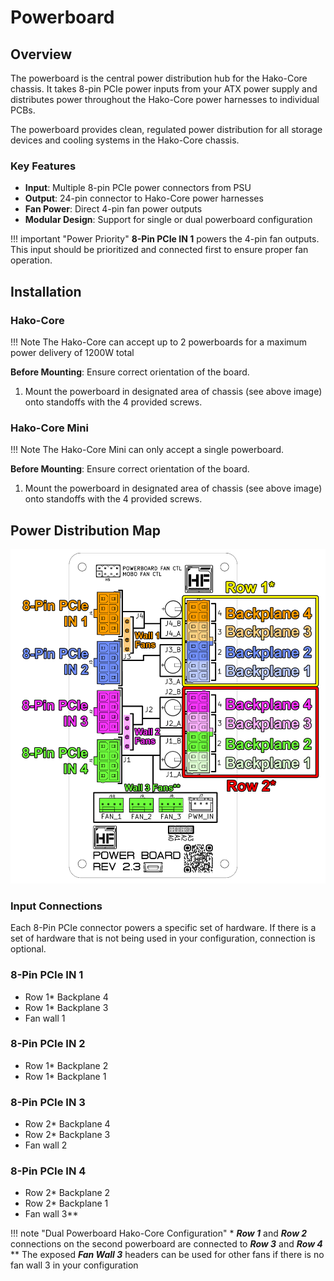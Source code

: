 # Powerboard

## Overview
The powerboard is the central power distribution hub for the Hako-Core chassis. It takes 8-pin PCIe power inputs from your ATX power supply and distributes power throughout the Hako-Core power harnesses to individual PCBs. <br />

The powerboard provides clean, regulated power distribution for all storage devices and cooling systems in the Hako-Core chassis.

### Key Features

- **Input**: Multiple 8-pin PCIe power connectors from PSU
- **Output**: 24-pin connector to Hako-Core power harnesses
- **Fan Power**: Direct 4-pin fan power outputs
- **Modular Design**: Support for single or dual powerboard configuration

!!! important "Power Priority"
    **8-Pin PCIe IN 1** powers the 4-pin fan outputs. This input should be prioritized and connected first to ensure proper fan operation.

## **Installation**

### **Hako-Core**

!!! Note
    The Hako-Core can accept up to 2 powerboards for a maximum power delivery of 1200W total

**Before Mounting**: Ensure correct orientation of the board.

1. Mount the powerboard in designated area of chassis (see above image) onto standoffs with the 4 provided screws.

### **Hako-Core Mini**

!!! Note
    The Hako-Core Mini can only accept a single powerboard.

**Before Mounting**: Ensure correct orientation of the board.

1. Mount the powerboard in designated area of chassis (see above image) onto standoffs with the 4 provided screws.

## **Power Distribution Map**
![Powerboard Diagram](../imgs/PowerboardDiagram.jpg)

### Input Connections
Each 8-Pin PCIe connector powers a specific set of hardware. If there is a set of hardware that is not being used in your configuration, connection is optional. 
### 8-Pin PCIe IN 1
- Row 1* Backplane 4
- Row 1* Backplane 3
- Fan wall 1

### 8-Pin PCIe IN 2
- Row 1* Backplane 2
- Row 1* Backplane 1

### 8-Pin PCIe IN 3
- Row 2* Backplane 4
- Row 2* Backplane 3
- Fan wall 2

### 8-Pin PCIe IN 4
- Row 2* Backplane 2
- Row 2* Backplane 1
- Fan wall 3**

!!! note "Dual Powerboard Hako-Core Configuration"
    \* ***Row 1*** and ***Row 2*** connections on the second powerboard are connected to ***Row 3*** and ***Row 4*** <br> 
    ** The exposed ***Fan Wall 3*** headers can be used for other fans if there is no fan wall 3 in your configuration